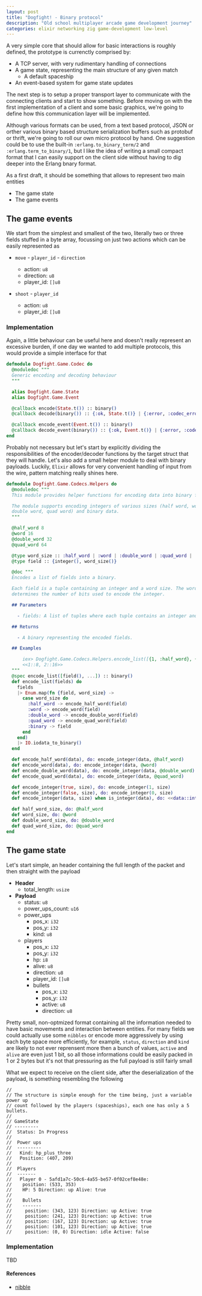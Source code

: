 ```yaml
---
layout: post
title: "Dogfight! - Binary protocol"
description: "Old school multiplayer arcade game development journey"
categories: elixir networking zig game-development low-level
---
```


A very simple core that should allow for basic interactions is roughly defined,
the prototype is currenctly comprised by:

- A TCP server, with very rudimentary handling of connections
- A game state, representing the main structure of any given match
    - A default spaceship
- An event-based system for game state updates

The next step is to setup a proper transport layer to communicate with
the connecting clients and start to show something. Before moving on
with the first implementation of a client and some basic graphics,
we're going to define how this communication layer will be implemented.

Although various formats can be used, from a text based protocol, JSON or
orther various binary based structure serialization buffers such as
protobuf or thrift, we're going to roll our own micro protocol by hand.
One suggestion could be to use the built-in `:erlang.to_binary_term/2`
and `:erlang.term_to_binary/1`, but I like the idea of writing a small
compact format that I can easily support on the client side without having
to dig deeper into the Erlang bnary format.

As a first draft, it should be something that allows to represent two main
entities

- The game state
- The game events

## The game events

We start from the simplest and smallest of the two, literally two or three
fields stuffed in a byte array, focussing on just two actions which can be
easily represented as

- `move` - `player_id` - `direction`
    - action: `u8`
    - direction: `u8`
    - player_id: `[]u8`

- `shoot` - `player_id`
    - action: `u8`
    - player_id: `[]u8`

### Implementation

Again, a little behaviour can be useful here and doesn't really represent an
excessive burden, if one day we wanted to add multiple protocols, this would
provide a simple interface for that

```elixir
defmodule Dogfight.Game.Codec do
  @moduledoc """
  Generic encoding and decoding behaviour
  """

  alias Dogfight.Game.State
  alias Dogfight.Game.Event

  @callback encode(State.t()) :: binary()
  @callback decode(binary()) :: {:ok, State.t()} | {:error, :codec_error}

  @callback encode_event(Event.t()) :: binary()
  @callback decode_event(binary()) :: {:ok, Event.t()} | {:error, :codec_error}
end
```

Probably not necessary but let's start by explicitly dividing the responsibilities
of the encoder/decoder functions by the target struct that they will handle. Let's
also add a small helper module to deal with binary payloads. Luckily, `Elixir`
allows for very convenient handling of input from the wire, pattern matching really
shines here.

```elixir
defmodule Dogfight.Game.Codecs.Helpers do
  @moduledoc """
  This module provides helper functions for encoding data into binary format.

  The module supports encoding integers of various sizes (half word, word,
  double word, quad word) and binary data.
  """

  @half_word 8
  @word 16
  @double_word 32
  @quad_word 64

  @type word_size :: :half_word | :word | :double_word | :quad_word | :binary
  @type field :: {integer(), word_size()}

  @doc """
  Encodes a list of fields into a binary.

  Each field is a tuple containing an integer and a word size. The word size
  determines the number of bits used to encode the integer.

  ## Parameters

    - fields: A list of tuples where each tuple contains an integer and a word size.

  ## Returns

    - A binary representing the encoded fields.

  ## Examples

      iex> Dogfight.Game.Codecs.Helpers.encode_list([{1, :half_word}, {2, :word}])
      <<1::8, 2::16>>
  """
  @spec encode_list([field(), ...]) :: binary()
  def encode_list(fields) do
    fields
    |> Enum.map(fn {field, word_size} ->
      case word_size do
        :half_word -> encode_half_word(field)
        :word -> encode_word(field)
        :double_word -> encode_double_word(field)
        :quad_word -> encode_quad_word(field)
        :binary -> field
      end
    end)
    |> IO.iodata_to_binary()
  end

  def encode_half_word(data), do: encode_integer(data, @half_word)
  def encode_word(data), do: encode_integer(data, @word)
  def encode_double_word(data), do: encode_integer(data, @double_word)
  def encode_quad_word(data), do: encode_integer(data, @quad_word)

  def encode_integer(true, size), do: encode_integer(1, size)
  def encode_integer(false, size), do: encode_integer(0, size)
  def encode_integer(data, size) when is_integer(data), do: <<data::integer-size(size)>>

  def half_word_size, do: @half_word
  def word_size, do: @word
  def double_word_size, do: @double_word
  def quad_word_size, do: @quad_word
end
```

## The game state

Let's start simple, an header containing the full length of the packet and
then straight with the payload

- **Header**
    - total_length: `usize`
- **Payload**
    - status: `u8`
    - power_ups_count: `u16`
    - power_ups
        - pos_x: `i32`
        - pos_y: `i32`
        - kind: `u8`
    - players
        - pos_x: `i32`
        - pos_y: `i32`
        - hp: `i8`
        - alive: `u8`
        - direction: `u8`
        - player_id: `[]u8`
        - bullets
            - pos_x: `i32`
            - pos_y: `i32`
            - active: `u8`
            - direction: `u8`

Pretty small, non-optmized format containing all the information needed to have
basic movements and interaction between entities. For many fields we could
actually use some `nibbles` or encode more aggressively by using each byte
space more efficiently, for example, `status`, `direction` and `kind` are
likely to not ever reprensent more then a bunch of values, `active` and `alive`
are even just 1 bit, so all those informations could be easily packed in 1 or 2
bytes but it's not that pressuring as the full payload is still fairly small

What we expect to receive on the client side, after the deserialization of the
payload, is something resembling the following

```
//
// The structure is simple enough for the time being, just a variable power up
// count followed by the players (spaceships), each one has only a 5 bullets.
//
// GameState
// ---------
//  Status: In Progress
//
//  Power ups
//  ---------
//   Kind: hp_plus_three
//   Position: (407, 209)
//
//  Players
//  -------
//   Player 0 - 5afd1a7c-50c6-4a55-be57-0f02cef8e48e:
//    position: (533, 353)
//    HP: 5 Direction: up Alive: true
//
//    Bullets
//    -------
//     position: (343, 123) Direction: up Active: true
//     position: (241, 123) Direction: up Active: true
//     position: (167, 123) Direction: up Active: true
//     position: (101, 123) Direction: up Active: true
//     position: (0, 0) Direction: idle Active: false
```

### Implementation

TBD

#### References

- [nibble](https://en.wikipedia.org/wiki/Nibble)
